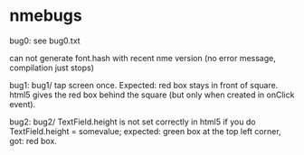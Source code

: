 nmebugs
=======


bug0: see bug0.txt

can not generate font.hash with recent nme version (no error message, compilation just stops)

bug1: bug1/
tap screen once. Expected: red box stays in front of square.
html5 gives the red box behind the square (but only when
created in onClick event).


bug2: bug2/
TextField.height is not set correctly in html5 if you do TextField.height = somevalue;
expected: green box at the top left corner, got: red box.
